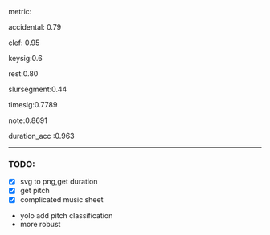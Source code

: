 metric:

accidental: 0.79

clef: 0.95

keysig:0.6

rest:0.80

slursegment:0.44

timesig:0.7789

note:0.8691

duration_acc :0.963

----------

### TODO:
- [x] svg to png,get duration
- [x] get pitch
- [x] complicated music sheet

- yolo add pitch classification
- more robust

